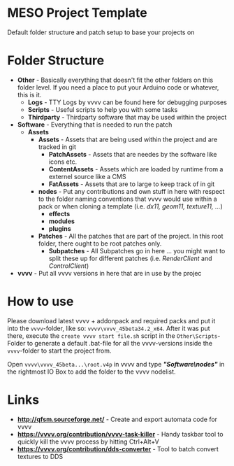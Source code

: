 # MESO Project Template
Default folder structure and patch setup to base your projects on

# Folder Structure
- **Other** - Basically everything that doesn't fit the other folders on this folder level. If you need a place to put your Arduino code or whatever, this is it.
  - **Logs** - TTY Logs by vvvv can be found here for debugging purposes
  - **Scripts** - Useful scripts to help you with some tasks
  - **Thirdparty** - Thirdparty software that may be used within the project
- **Software** - Everything that is needed to run the patch
  - **Assets**
    - **Assets** - Assets that are being used within the project and are tracked in git
      - **PatchAssets** - Assets that are needes by the software like icons etc.
      - **ContentAssets** - Assets which are loaded by runtime from a externel source like a CMS
      - **FatAssets** - Assets that are to large to keep track of in git
    - **nodes** - Put any contributions and own stuff in here with respect to the folder naming conventions that vvvv would use within a pack or when cloning a template (i.e. _dx11, geom11, texture11, ..._)
      - **effects**
      - **modules**
      - **plugins**
    - **Patches** - All the patches that are part of the project. In this root folder, there ought to be root patches only.
      - **Subpatches** - All Subpatches go in here ... you might want to split these up for different patches (i.e. _RenderClient_ and _ControlClient_)
- **vvvv** - Put all vvvv versions in here that are in use by the projec

# How to use
Please download latest vvvv + addonpack and required packs and put it into the `vvvv`-folder, like so: `vvvv\vvvv_45beta34.2_x64`.
After it was put there, execute the `create vvvv start file.sh` script in the `Other\Scripts`-Folder to generate a default .bat-file for all the vvvv-versions inside the `vvvv`-folder to start the project from.

Open `vvvv\vvvv_45beta...\root.v4p` in vvvv and type **_"Software\nodes"_** in the rightmost IO Box to add the folder to the vvvv nodelist.

# Links
- **http://qfsm.sourceforge.net/** - Create and export automata code for vvvv
- **https://vvvv.org/contribution/vvvv-task-killer** - Handy taskbar tool to quickly kill the vvvv process by hitting Ctrl+Alt+V
- **https://vvvv.org/contribution/dds-converter** - Tool to batch convert textures to DDS
